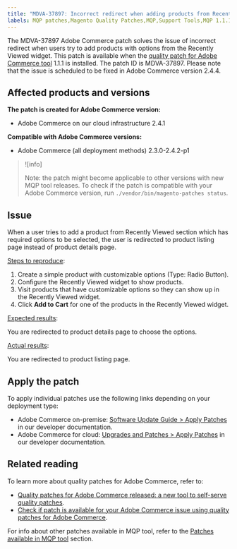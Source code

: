 ```yaml
---
title: "MDVA-37897: Incorrect redirect when adding products from Recently Viewed"
labels: MQP patches,Magento Quality Patches,MQP,Support Tools,MQP 1.1.1,Magento Commerce,Magento Commerce Cloud,Adobe Commerce,on-premise,cloud infrastructure,Magento,redirect,Recently Viewed,2.3.0,2.3.1,2.3.2,2.3.3,2.3.2-p2,2.3.4,2.3.3-p1,2.3.5,2.3.4-p2,2.3.5-p1,2.3.5-p2,2.3.6,2.3.6-p1,2.3.7,2.4.0,2.4.0-p1,2.4.1,2.4.1-p1,2.4.2,2.4.2-p1
---
```


The MDVA-37897 Adobe Commerce patch solves the issue of incorrect redirect when users try to add products with options from the Recently Viewed widget. This patch is available when the [quality patch for Adobe Commerce tool](https://support.magento.com/hc/en-us/articles/360047139492) 1.1.1 is installed. The patch ID is MDVA-37897. Please note that the issue is scheduled to be fixed in Adobe Commerce version 2.4.4.

## Affected products and versions

**The patch is created for Adobe Commerce version:**

* Adobe Commerce on our cloud infrastructure 2.4.1

**Compatible with Adobe Commerce versions:**

* Adobe Commerce (all deployment methods) 2.3.0-2.4.2-p1

>![info]
>
>Note: the patch might become applicable to other versions with new MQP tool releases. To check if the patch is compatible with your Adobe Commerce version, run `./vendor/bin/magento-patches status`.

## Issue

When a user tries to add a product from Recently Viewed section which has required options to be selected, the user is redirected to product listing page instead of product details page.

<ins>Steps to reproduce</ins>:

1. Create a simple product with customizable options (Type: Radio Button).
1. Configure the Recently Viewed widget to show products.
1. Visit products that have customizable options so they can show up in the Recently Viewed widget.
1. Click **Add to Cart** for one of the products in the Recently Viewed widget.

<ins>Expected results</ins>:

You are redirected to product details page to choose the options.

<ins>Actual results</ins>:

You are redirected to product listing page.

## Apply the patch

To apply individual patches use the following links depending on your deployment type:

* Adobe Commerce on-premise: [Software Update Guide > Apply Patches](https://devdocs.magento.com/guides/v2.4/comp-mgr/patching/mqp.html) in our developer documentation.
* Adobe Commerce for cloud: [Upgrades and Patches > Apply Patches](https://devdocs.magento.com/cloud/project/project-patch.html) in our developer documentation.

## Related reading

To learn more about quality patches for Adobe Commerce, refer to:

* [Quality patches for Adobe Commerce released: a new tool to self-serve quality patches](https://support.magento.com/hc/en-us/articles/360047139492).
* [Check if patch is available for your Adobe Commerce issue using quality patches for Adobe Commerce](https://support.magento.com/hc/en-us/articles/360047125252).

For info about other patches available in MQP tool, refer to the [Patches available in MQP tool](https://support.magento.com/hc/en-us/sections/360010506631-Patches-available-in-MQP-tool-) section.
